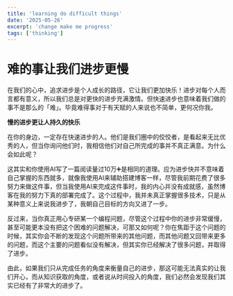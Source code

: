 ```yaml
---
title: 'learning do difficult things'
date: '2025-05-26'
excerpt: 'change make me progress'
tags: ['thinking']
---
```


# 难的事让我们进步更慢

在我们的心中，追求进步是个人成长的路径，它让我们更加快乐！进步对每个人而言都有意义，所以我们总是对更快的进步充满激情。但快速进步也意味着我们做的事不是那么的「难」。毕竟难得事对于有天赋的人来说也不简单，更何况你我。

**慢的进步更让人持久的快乐**

在你的身边，一定存在快速进步的人。他们是我们圈中的佼佼者，是看起来无比优秀的人，但当你询问他们时，我相信他们对自己所完成的事并不真正满意。为什么会如此呢？

这其实和你使用AI写了一篇阅读量过10万➕是相同的道理。应为进步快并不意味着自己掌握的东西就多，就像我使用AI来辅助搭建博客一样，尽管我前期花费了很多努力来做这件事，但当我使用AI来完成这件事时，我的内心并没有成就感，虽然博客在我的努力下真的部署完成了。这个过程中，我并未真正掌握很多技术，只是从某种意义上来说我进步了，我朝自己目标的方向又进了一步。

反过来，当你真正用心专研某一个编程问题，尽管这个过程中你的进步非常缓慢，甚至可能更本没有把这个困难的问题解决，可那又如何呢？你在焦距于这个问题的时候，其实你会不断的发现这个问题所带来的其他问题，而其他问题又回带来更多的问题，而这个主要的问题看似没有解决，但其实你已经解决了很多问题，并取得了进步。

由此，如果我们只从完成任务的角度来衡量自己的进步，那这可能无法真实的让我们开心，而从知识获取的角度，或者说从时间投入的角度，我们必然会发现我们其实已经有了非常大的进步了。

